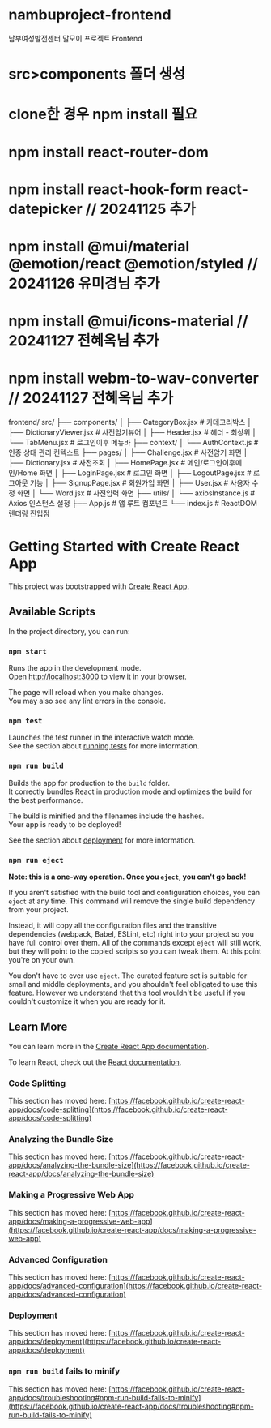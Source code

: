 # nambuproject-frontend

남부여성발전센터 말모이 프로젝트 Frontend

# src>components 폴더 생성

# clone한 경우 npm install 필요

# npm install react-router-dom

# npm install react-hook-form react-datepicker // 20241125 추가

# npm install @mui/material @emotion/react @emotion/styled // 20241126 유미경님 추가

# npm install @mui/icons-material // 20241127 전혜옥님 추가

# npm install webm-to-wav-converter // 20241127 전혜옥님 추가

frontend/
src/
├── components/
│ ├── CategoryBox.jsx # 카테고리박스
│ ├── DictionaryViewer.jsx # 사전암기뷰어
│ ├── Header.jsx # 헤더 - 최상위
│ └── TabMenu.jsx # 로그인이후 메뉴바
├── context/
│ └── AuthContext.js # 인증 상태 관리 컨텍스트
├── pages/
│ ├── Challenge.jsx # 사전암기 화면
│ ├── Dictionary.jsx # 사전조회
│ ├── HomePage.jsx # 메인/로그인이후메인/Home 화면
│ ├── LoginPage.jsx # 로그인 화면
│ ├── LogoutPage.jsx # 로그아웃 기능
│ ├── SignupPage.jsx # 회원가입 화면
│ ├── User.jsx # 사용자 수정 화면
│ └── Word.jsx # 사전입력 화면
├── utils/
│ └── axiosInstance.js # Axios 인스턴스 설정
├── App.js # 앱 루트 컴포넌트
└── index.js # ReactDOM 렌더링 진입점

# Getting Started with Create React App

This project was bootstrapped with [Create React App](https://github.com/facebook/create-react-app).

## Available Scripts

In the project directory, you can run:

### `npm start`

Runs the app in the development mode.\
Open [http://localhost:3000](http://localhost:3000) to view it in your browser.

The page will reload when you make changes.\
You may also see any lint errors in the console.

### `npm test`

Launches the test runner in the interactive watch mode.\
See the section about [running tests](https://facebook.github.io/create-react-app/docs/running-tests) for more information.

### `npm run build`

Builds the app for production to the `build` folder.\
It correctly bundles React in production mode and optimizes the build for the best performance.

The build is minified and the filenames include the hashes.\
Your app is ready to be deployed!

See the section about [deployment](https://facebook.github.io/create-react-app/docs/deployment) for more information.

### `npm run eject`

**Note: this is a one-way operation. Once you `eject`, you can't go back!**

If you aren't satisfied with the build tool and configuration choices, you can `eject` at any time. This command will remove the single build dependency from your project.

Instead, it will copy all the configuration files and the transitive dependencies (webpack, Babel, ESLint, etc) right into your project so you have full control over them. All of the commands except `eject` will still work, but they will point to the copied scripts so you can tweak them. At this point you're on your own.

You don't have to ever use `eject`. The curated feature set is suitable for small and middle deployments, and you shouldn't feel obligated to use this feature. However we understand that this tool wouldn't be useful if you couldn't customize it when you are ready for it.

## Learn More

You can learn more in the [Create React App documentation](https://facebook.github.io/create-react-app/docs/getting-started).

To learn React, check out the [React documentation](https://reactjs.org/).

### Code Splitting

This section has moved here: [https://facebook.github.io/create-react-app/docs/code-splitting](https://facebook.github.io/create-react-app/docs/code-splitting)

### Analyzing the Bundle Size

This section has moved here: [https://facebook.github.io/create-react-app/docs/analyzing-the-bundle-size](https://facebook.github.io/create-react-app/docs/analyzing-the-bundle-size)

### Making a Progressive Web App

This section has moved here: [https://facebook.github.io/create-react-app/docs/making-a-progressive-web-app](https://facebook.github.io/create-react-app/docs/making-a-progressive-web-app)

### Advanced Configuration

This section has moved here: [https://facebook.github.io/create-react-app/docs/advanced-configuration](https://facebook.github.io/create-react-app/docs/advanced-configuration)

### Deployment

This section has moved here: [https://facebook.github.io/create-react-app/docs/deployment](https://facebook.github.io/create-react-app/docs/deployment)

### `npm run build` fails to minify

This section has moved here: [https://facebook.github.io/create-react-app/docs/troubleshooting#npm-run-build-fails-to-minify](https://facebook.github.io/create-react-app/docs/troubleshooting#npm-run-build-fails-to-minify)
